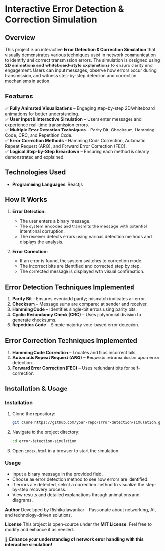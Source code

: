 # **Interactive Error Detection & Correction Simulation**

## **Overview**
This project is an interactive **Error Detection & Correction Simulation** that visually demonstrates various techniques used in network communication to identify and correct transmission errors. The simulation is designed using **2D animations and whiteboard-style explanations** to ensure clarity and engagement. Users can input messages, observe how errors occur during transmission, and witness step-by-step detection and correction mechanisms in action.

## **Features**
✅ **Fully Animated Visualizations** – Engaging step-by-step 2D/whiteboard animations for better understanding.  
✅ **User Input & Interactive Simulation** – Users enter messages and experience real-time transmission errors.  
✅ **Multiple Error Detection Techniques** – Parity Bit, Checksum, Hamming Code, CRC, and Repetition Code.  
✅ **Error Correction Methods** – Hamming Code Correction, Automatic Repeat Request (ARQ), and Forward Error Correction (FEC).  
✅ **Logical Step-by-Step Breakdown** – Ensuring each method is clearly demonstrated and explained.

## **Technologies Used**
- **Programming Languages:** Reactjs

## **How It Works**
1. **Error Detection:**
   - The user enters a binary message.
   - The system encodes and transmits the message with potential intentional corruption.
   - The receiver detects errors using various detection methods and displays the analysis.

2. **Error Correction:**
   - If an error is found, the system switches to correction mode.
   - The incorrect bits are identified and corrected step by step.
   - The corrected message is displayed with visual confirmation.

## **Error Detection Techniques Implemented**
1. **Parity Bit** – Ensures even/odd parity; mismatch indicates an error.
2. **Checksum** – Message sums are compared at sender and receiver.
3. **Hamming Code** – Identifies single-bit errors using parity bits.
4. **Cyclic Redundancy Check (CRC)** – Uses polynomial division to generate checksums.
5. **Repetition Code** – Simple majority vote-based error detection.

## **Error Correction Techniques Implemented**
1. **Hamming Code Correction** – Locates and flips incorrect bits.
2. **Automatic Repeat Request (ARQ)** – Requests retransmission upon error detection.
3. **Forward Error Correction (FEC)** – Uses redundant bits for self-correction.

## **Installation & Usage**
### **Installation**
1. Clone the repository:
   ```bash
   git clone https://github.com/your-repo/error-detection-simulation.git
   ```
2. Navigate to the project directory:
   ```bash
   cd error-detection-simulation
   ```
3. Open `index.html` in a browser to start the simulation.

### **Usage**
- Input a binary message in the provided field.
- Choose an error detection method to see how errors are identified.
- If errors are detected, select a correction method to visualize the step-by-step recovery process.
- View results and detailed explanations through animations and diagrams.

**Author**
Developed by Rishika lawankar – Passionate about networking, AI, and technology-driven solutions.

**License**
This project is open-source under the **MIT License**. Feel free to modify and enhance it as needed.


🚀 **Enhance your understanding of network error handling with this interactive simulation!**
